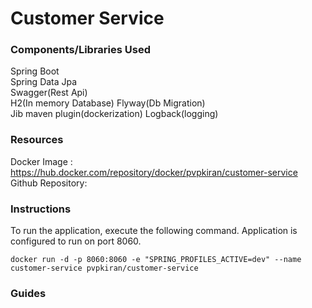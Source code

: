 # Customer Service

### Components/Libraries Used
Spring Boot  
Spring Data Jpa  
Swagger(Rest Api)  
H2(In memory Database)
Flyway(Db Migration)  
Jib maven plugin(dockerization)
Logback(logging)

### Resources
Docker Image : https://hub.docker.com/repository/docker/pvpkiran/customer-service
Github Repository:   

### Instructions
To run the application, execute the following command. Application is configured to run on port 8060.  
  
`
docker run -d -p 8060:8060 -e "SPRING_PROFILES_ACTIVE=dev" --name customer-service pvpkiran/customer-service
`
### Guides

